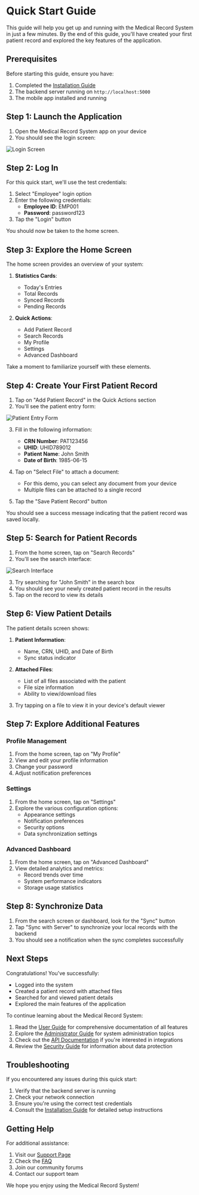 # Quick Start Guide

This guide will help you get up and running with the Medical Record System in just a few minutes. By the end of this guide, you'll have created your first patient record and explored the key features of the application.

## Prerequisites

Before starting this guide, ensure you have:

1. Completed the [Installation Guide](installation.md)
2. The backend server running on `http://localhost:5000`
3. The mobile app installed and running

## Step 1: Launch the Application

1. Open the Medical Record System app on your device
2. You should see the login screen:

![Login Screen](../images/login-screen.png)

## Step 2: Log In

For this quick start, we'll use the test credentials:

1. Select "Employee" login option
2. Enter the following credentials:
   - **Employee ID**: EMP001
   - **Password**: password123
3. Tap the "Login" button

You should now be taken to the home screen.

## Step 3: Explore the Home Screen

The home screen provides an overview of your system:

1. **Statistics Cards**:
   - Today's Entries
   - Total Records
   - Synced Records
   - Pending Records

2. **Quick Actions**:
   - Add Patient Record
   - Search Records
   - My Profile
   - Settings
   - Advanced Dashboard

Take a moment to familiarize yourself with these elements.

## Step 4: Create Your First Patient Record

1. Tap on "Add Patient Record" in the Quick Actions section
2. You'll see the patient entry form:

![Patient Entry Form](../images/patient-entry-form.png)

3. Fill in the following information:
   - **CRN Number**: PAT123456
   - **UHID**: UHID789012
   - **Patient Name**: John Smith
   - **Date of Birth**: 1985-06-15

4. Tap on "Select File" to attach a document:
   - For this demo, you can select any document from your device
   - Multiple files can be attached to a single record

5. Tap the "Save Patient Record" button

You should see a success message indicating that the patient record was saved locally.

## Step 5: Search for Patient Records

1. From the home screen, tap on "Search Records"
2. You'll see the search interface:

![Search Interface](../images/search-interface.png)

3. Try searching for "John Smith" in the search box
4. You should see your newly created patient record in the results
5. Tap on the record to view its details

## Step 6: View Patient Details

The patient details screen shows:

1. **Patient Information**:
   - Name, CRN, UHID, and Date of Birth
   - Sync status indicator

2. **Attached Files**:
   - List of all files associated with the patient
   - File size information
   - Ability to view/download files

3. Try tapping on a file to view it in your device's default viewer

## Step 7: Explore Additional Features

### Profile Management

1. From the home screen, tap on "My Profile"
2. View and edit your profile information
3. Change your password
4. Adjust notification preferences

### Settings

1. From the home screen, tap on "Settings"
2. Explore the various configuration options:
   - Appearance settings
   - Notification preferences
   - Security options
   - Data synchronization settings

### Advanced Dashboard

1. From the home screen, tap on "Advanced Dashboard"
2. View detailed analytics and metrics:
   - Record trends over time
   - System performance indicators
   - Storage usage statistics

## Step 8: Synchronize Data

1. From the search screen or dashboard, look for the "Sync" button
2. Tap "Sync with Server" to synchronize your local records with the backend
3. You should see a notification when the sync completes successfully

## Next Steps

Congratulations! You've successfully:

- Logged into the system
- Created a patient record with attached files
- Searched for and viewed patient details
- Explored the main features of the application

To continue learning about the Medical Record System:

1. Read the [User Guide](../user-guide/index.md) for comprehensive documentation of all features
2. Explore the [Administrator Guide](../admin-guide/index.md) for system administration topics
3. Check out the [API Documentation](../api/index.md) if you're interested in integrations
4. Review the [Security Guide](../security/index.md) for information about data protection

## Troubleshooting

If you encountered any issues during this quick start:

1. Verify that the backend server is running
2. Check your network connection
3. Ensure you're using the correct test credentials
4. Consult the [Installation Guide](installation.md) for detailed setup instructions

## Getting Help

For additional assistance:

1. Visit our [Support Page](https://medicalrecordsystem.com/support)
2. Check the [FAQ](../troubleshooting/faq.md)
3. Join our community forums
4. Contact our support team

We hope you enjoy using the Medical Record System!